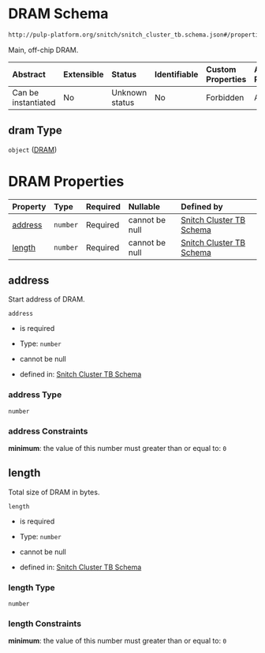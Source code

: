 # DRAM Schema

```txt
http://pulp-platform.org/snitch/snitch_cluster_tb.schema.json#/properties/dram
```

Main, off-chip DRAM.

| Abstract            | Extensible | Status         | Identifiable | Custom Properties | Additional Properties | Access Restrictions | Defined In                                                                             |
| :------------------ | :--------- | :------------- | :----------- | :---------------- | :-------------------- | :------------------ | :------------------------------------------------------------------------------------- |
| Can be instantiated | No         | Unknown status | No           | Forbidden         | Allowed               | none                | [snitch_cluster_tb.schema.json*](snitch_cluster_tb.schema.json "open original schema") |

## dram Type

`object` ([DRAM](snitch_cluster_tb-properties-dram.md))

# DRAM Properties

| Property            | Type     | Required | Nullable       | Defined by                                                                                                                                                                              |
| :------------------ | :------- | :------- | :------------- | :-------------------------------------------------------------------------------------------------------------------------------------------------------------------------------------- |
| [address](#address) | `number` | Required | cannot be null | [Snitch Cluster TB Schema](snitch_cluster_tb-properties-dram-properties-address.md "http://pulp-platform.org/snitch/snitch_cluster_tb.schema.json#/properties/dram/properties/address") |
| [length](#length)   | `number` | Required | cannot be null | [Snitch Cluster TB Schema](snitch_cluster_tb-properties-dram-properties-length.md "http://pulp-platform.org/snitch/snitch_cluster_tb.schema.json#/properties/dram/properties/length")   |

## address

Start address of DRAM.

`address`

*   is required

*   Type: `number`

*   cannot be null

*   defined in: [Snitch Cluster TB Schema](snitch_cluster_tb-properties-dram-properties-address.md "http://pulp-platform.org/snitch/snitch_cluster_tb.schema.json#/properties/dram/properties/address")

### address Type

`number`

### address Constraints

**minimum**: the value of this number must greater than or equal to: `0`

## length

Total size of DRAM in bytes.

`length`

*   is required

*   Type: `number`

*   cannot be null

*   defined in: [Snitch Cluster TB Schema](snitch_cluster_tb-properties-dram-properties-length.md "http://pulp-platform.org/snitch/snitch_cluster_tb.schema.json#/properties/dram/properties/length")

### length Type

`number`

### length Constraints

**minimum**: the value of this number must greater than or equal to: `0`
